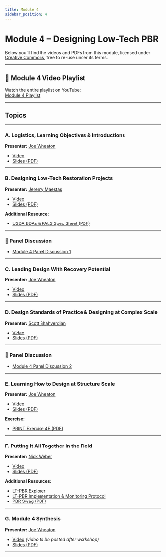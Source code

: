 ```yaml
---
title: Module 4
sidebar_position: 4
---
```


# Module 4 – Designing Low-Tech PBR

Below you’ll find the videos and PDFs from this module, licensed under [Creative Commons](https://creativecommons.org/), free to re-use under its terms.


---

## 🎥 Module 4 Video Playlist

Watch the entire playlist on YouTube:  
[Module 4 Playlist](https://www.youtube.com/playlist?list=PLjhZYBVnXmgYTR9EGNa06j2MyubcLnyG1)

---

## Topics

---

### A. Logistics, Learning Objectives & Introductions

**Presenter:** [Joe Wheaton](/workshops/2020/SGI/#instruction-team)

- [Video](https://www.youtube.com/watch?v=urD72TtQXaM)  
- [Slides (PDF)](https://s3-us-west-2.amazonaws.com/etalweb.joewheaton.org/RestorationConsortium/Workshops/2020/SGI/Materials/Module4/04_A_Logistics.pdf)

---

### B. Designing Low-Tech Restoration Projects

**Presenter:** [Jeremy Maestas](/workshops/2020/SGI/#instruction-team)

- [Video](https://www.youtube.com/watch?v=58zT26FmvZY)  
- [Slides (PDF)](https://s3-us-west-2.amazonaws.com/etalweb.joewheaton.org/RestorationConsortium/Workshops/2020/SGI/Materials/Module4/04_B_CPP_DesignOverview.pdf)

**Additional Resource:**

- [USDA BDAs & PALS Spec Sheet (PDF)](https://s3-us-west-2.amazonaws.com/etalweb.joewheaton.org/RestorationConsortium/Workshops/2020/SGI/Materials/Module4/04_USDA_643_BDAs+and+PALS_spec+template_7-2019.pdf)

---

### 🎤 Panel Discussion

- [Module 4 Panel Discussion 1](https://youtu.be/LBKzHw3sTgQ)

---

### C. Leading Design With Recovery Potential

**Presenter:** [Joe Wheaton](/workshops/2020/SGI/#instruction-team)

- [Video](https://www.youtube.com/watch?v=SHSNhX-P_mU)  
- [Slides (PDF)](https://s3-us-west-2.amazonaws.com/etalweb.joewheaton.org/RestorationConsortium/Workshops/2020/SGI/Materials/Module4/04_C_DesignRecoveryPotential.pdf)

---

### D. Design Standards of Practice & Designing at Complex Scale

**Presenter:** [Scott Shahverdian](/workshops/2020/SGI/#instruction-team)

- [Video](https://www.youtube.com/watch?v=0axlPS0i9cQ)  
- [Slides (PDF)](https://s3-us-west-2.amazonaws.com/etalweb.joewheaton.org/RestorationConsortium/Workshops/2020/SGI/Materials/Module4/04_D_ComplexDesign.pdf)

---

### 🎤 Panel Discussion

- [Module 4 Panel Discussion 2](https://youtu.be/MAaaZF6w9jE)

---

### E. Learning How to Design at Structure Scale

**Presenter:** [Joe Wheaton](/workshops/2020/SGI/#instruction-team)

- [Video](https://www.youtube.com/watch?v=56ac71AbeRw)  
- [Slides (PDF)](https://s3-us-west-2.amazonaws.com/etalweb.joewheaton.org/RestorationConsortium/Workshops/2020/SGI/Materials/Module4/04_E_StructureDesign.pdf)

**Exercise:**

- [PRINT Exercise 4E (PDF)](https://s3-us-west-2.amazonaws.com/etalweb.joewheaton.org/RestorationConsortium/Workshops/2020/SGI/Materials/Module4/04_E_Exercise.pdf)

---

### F. Putting It All Together in the Field

**Presenter:** [Nick Weber](/workshops/2020/SGI/#instruction-team)

- [Video](https://www.youtube.com/watch?v=DGqHjJZ7ulw)  
- [Slides (PDF)](https://s3-us-west-2.amazonaws.com/etalweb.joewheaton.org/RestorationConsortium/Workshops/2020/SGI/Materials/Module4/04_F_Field.pdf)

**Additional Resources:**

- [LT-PBR Explorer](https://bda-explorer.herokuapp.com/)  
- [LT-PBR Implementation & Monitoring Protocol](http://fmltpbr.riverscapes.xyz/)  
- [PBR Swag (PDF)](https://s3-us-west-2.amazonaws.com/etalweb.joewheaton.org/RestorationConsortium/Workshops/2020/SGI/Materials/Module4/pbr_swag.pdf)

---

### G. Module 4 Synthesis

**Presenter:** [Joe Wheaton](/workshops/2020/SGI/#instruction-team)

- [Video](https://www.youtube.com/watch?v=N5EauePzYqw) *(video to be posted after workshop)*  
- [Slides (PDF)](https://s3-us-west-2.amazonaws.com/etalweb.joewheaton.org/RestorationConsortium/Workshops/2020/SGI/Materials/Module4/04_G_Synthesis.pdf)

---

